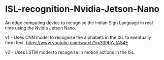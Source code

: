 # ISL-recognition-Nvidia-Jetson-Nano

An edge computing device to recognise the Indian Sign Language in real time using the Nvidia Jetson Nano.

v1 - Uses CNN model to recognise the alphabets in the ISL to eventually form text.
      https://www.youtube.com/watch?v=309bYJfAS4E

v2 - Uses LSTM model to recognise in motion actions in the ISL.
